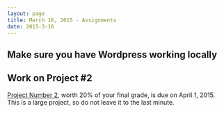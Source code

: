 ```yaml
---
layout: page
title: March 16, 2015 - Assignments
date: 2015-3-16
---
```



## Make sure you have Wordpress working locally

## Work on Project #2

[Project Number 2](2015-03-04-project2.html), worth 20% of your final grade, is due on April 1, 2015.  This is a large project, so do not leave it to the last minute.